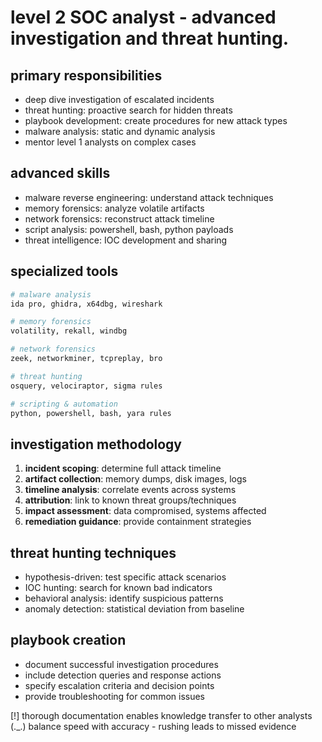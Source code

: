 # level 2 SOC analyst - advanced investigation and threat hunting.

## primary responsibilities  
- deep dive investigation of escalated incidents
- threat hunting: proactive search for hidden threats
- playbook development: create procedures for new attack types
- malware analysis: static and dynamic analysis
- mentor level 1 analysts on complex cases

## advanced skills
- malware reverse engineering: understand attack techniques
- memory forensics: analyze volatile artifacts
- network forensics: reconstruct attack timeline  
- script analysis: powershell, bash, python payloads
- threat intelligence: IOC development and sharing

## specialized tools
```bash
# malware analysis
ida pro, ghidra, x64dbg, wireshark

# memory forensics  
volatility, rekall, windbg

# network forensics
zeek, networkminer, tcpreplay, bro

# threat hunting
osquery, velociraptor, sigma rules

# scripting & automation
python, powershell, bash, yara rules
```

## investigation methodology
1. **incident scoping**: determine full attack timeline
2. **artifact collection**: memory dumps, disk images, logs
3. **timeline analysis**: correlate events across systems
4. **attribution**: link to known threat groups/techniques
5. **impact assessment**: data compromised, systems affected
6. **remediation guidance**: provide containment strategies

## threat hunting techniques
- hypothesis-driven: test specific attack scenarios
- IOC hunting: search for known bad indicators
- behavioral analysis: identify suspicious patterns
- anomaly detection: statistical deviation from baseline

## playbook creation
- document successful investigation procedures
- include detection queries and response actions  
- specify escalation criteria and decision points
- provide troubleshooting for common issues

[!] thorough documentation enables knowledge transfer to other analysts
(._.) balance speed with accuracy - rushing leads to missed evidence

